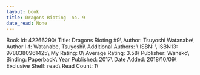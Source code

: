 ```yaml
---
layout: book
title: Dragons Rioting  no. 9
date_read: None
---
```


Book Id: 42266290\ 
Title: Dragons Rioting #9\ 
Author: Tsuyoshi Watanabe\ 
Author l-f: Watanabe, Tsuyoshi\ 
Additional Authors: \ 
ISBN: \ 
ISBN13: 9788380961425\ 
My Rating: 0\ 
Average Rating: 3.58\ 
Publisher: Waneko\ 
Binding: Paperback\ 
Year Published: 2017\ 
Date Added: 2018/10/09\ 
Exclusive Shelf: read\ 
Read Count: 1\ 

